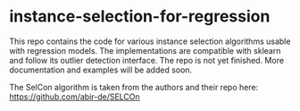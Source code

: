 # instance-selection-for-regression
This repo contains the code for various instance selection algorithms
usable with regression models. The implementations are compatible with sklearn and follow
its outlier detection interface.
The repo is not yet finished. More documentation and examples will be added soon.

The SelCon algorithm is taken from the authors and their repo here: https://github.com/abir-de/SELCOn